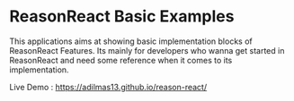# ReasonReact Basic Examples
This applications aims at showing basic implementation blocks of ReasonReact Features.
Its mainly for developers who wanna get started in ReasonReact and need some reference when it comes to its implementation.

Live Demo : 
https://adilmas13.github.io/reason-react/
